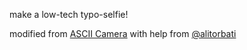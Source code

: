 make a low-tech typo-selfie!

modified from [ASCII Camera](https://andrei.codes/ascii-camera/) with help from [@alitorbati](https://github.com/alitorbati)
